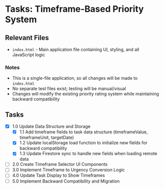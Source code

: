 
# Tasks: Timeframe-Based Priority System

## Relevant Files

- `index.html` - Main application file containing UI, styling, and all JavaScript logic

### Notes

- This is a single-file application, so all changes will be made to `index.html`
- No separate test files exist; testing will be manual/visual
- Changes will modify the existing priority rating system while maintaining backward compatibility

## Tasks

- [x] 1.0 Update Data Structure and Storage
  - [x] 1.1 Add timeframe fields to task data structure (timeframeValue, timeframeUnit, targetDate)
  - [x] 1.2 Update localStorage load function to initialize new fields for backward compatibility
  - [x] 1.3 Update Firestore sync to handle new fields when loading remote data
- [ ] 2.0 Create Timeframe Selector UI Components
- [ ] 3.0 Implement Timeframe to Urgency Conversion Logic
- [ ] 4.0 Update Task Display to Show Timeframes
- [ ] 5.0 Implement Backward Compatibility and Migration
